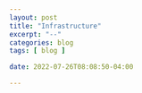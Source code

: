 ```yaml
---
layout: post
title: "Infrastructure"
excerpt: "--"
categories: blog
tags: [ blog ]

date: 2022-07-26T08:08:50-04:00

---
```


